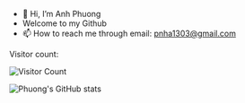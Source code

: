 - 👋 Hi, I’m Anh Phuong
- Welcome to my Github 
- 📫 How to reach me through email: pnha1303@gmail.com

Visitor count:

![Visitor Count](https://profile-counter.glitch.me/phu0n9/count.svg)


![Phuong's GitHub stats](https://github-readme-stats.vercel.app/api?username=phu0n9&show_icons=true&theme=merko)

<!---
phu0n9/phu0n9 is a ✨ special ✨ repository because its `README.md` (this file) appears on your GitHub profile.
You can click the Preview link to take a look at your changes.
--->
